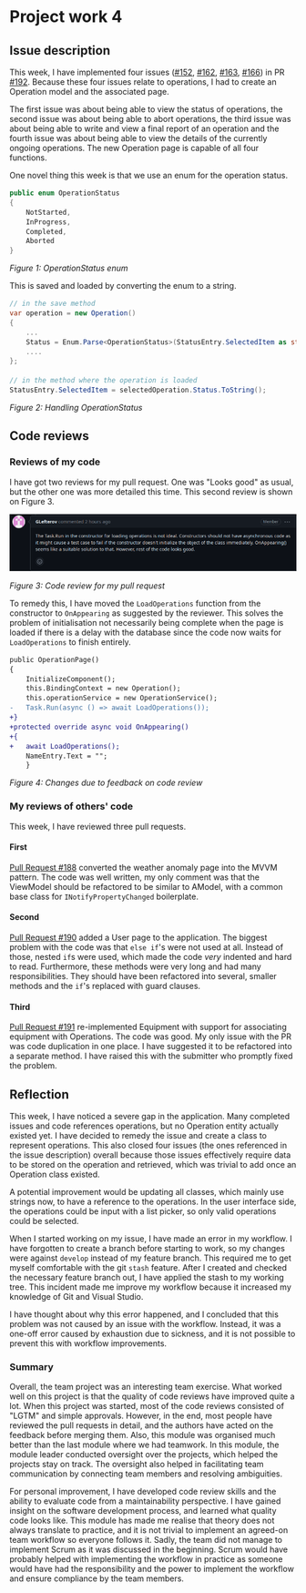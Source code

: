 # Project work 4

## Issue description

This week, I have implemented four issues
([#152](https://github.com/Software-Engineering-Red/MAUI-APP/issues/152),
[#162](https://github.com/Software-Engineering-Red/MAUI-APP/issues/162),
[#163](https://github.com/Software-Engineering-Red/MAUI-APP/issues/163),
[#166](https://github.com/Software-Engineering-Red/MAUI-APP/issues/166))
in PR [#192](https://github.com/Software-Engineering-Red/MAUI-APP/pull/192).
Because these four issues relate to operations, I had to create an Operation model and the associated page.

The first issue was about being able to view the status of operations, the second issue was about being able to abort operations,
the third issue was about being able to write and view a final report of an operation
and the fourth issue was about being able to view the details of the currently ongoing operations.
The new Operation page is capable of all four functions.

One novel thing this week is that we use an enum for the operation status.

```csharp
public enum OperationStatus
{
    NotStarted,
    InProgress,
    Completed,
    Aborted
}
```

*Figure 1: OperationStatus enum*

This is saved and loaded by converting the enum to a string.

```csharp
// in the save method
var operation = new Operation()
{
    ...
    Status = Enum.Parse<OperationStatus>(StatusEntry.SelectedItem as string),
    ....
};

// in the method where the operation is loaded
StatusEntry.SelectedItem = selectedOperation.Status.ToString();
```

*Figure 2: Handling OperationStatus*


## Code reviews

### Reviews of my code

I have got two reviews for my pull request. One was "Looks good" as usual, but the other one was more detailed this time.
This second review is shown on Figure 3.

![review3.png](./images/review3.png)

*Figure 3: Code review for my pull request*

To remedy this, I have moved the `LoadOperations` function from the constructor to `OnAppearing` as suggested by the reviewer.
This solves the problem of initialisation not necessarily being complete when the page is loaded if there is a delay with the database
since the code now waits for `LoadOperations` to finish entirely.

```diff
public OperationPage()
{
    InitializeComponent();
    this.BindingContext = new Operation();
    this.operationService = new OperationService();
-   Task.Run(async () => await LoadOperations());
+}
+protected override async void OnAppearing()
+{
+   await LoadOperations();
    NameEntry.Text = "";
    }
```

*Figure 4: Changes due to feedback on code review*

### My reviews of others' code
This week, I have reviewed three pull requests.

#### First

[Pull Request #188](https://github.com/Software-Engineering-Red/MAUI-APP/pull/188) converted the weather anomaly page into the MVVM pattern.
The code was well written, my only comment was that the ViewModel
should be refactored to be similar to AModel, with a common base class for `INotifyPropertyChanged` boilerplate.

#### Second
[Pull Request #190](https://github.com/Software-Engineering-Red/MAUI-APP/pull/190) added a User page to the application.
The biggest problem with the code was that `else if`'s were not used at all. Instead of those, nested `if`s were used,
which made the code *very* indented and hard to read. Furthermore, these methods were very long and had many responsibilities.
They should have been refactored into several, smaller methods and the `if`'s replaced with guard clauses.

#### Third
[Pull Request #191](https://github.com/Software-Engineering-Red/MAUI-APP/pull/191) re-implemented Equipment with support for associating equipment with Operations.
The code was good. My only issue with the PR was code duplication in one place. I have suggested it to be refactored into a separate method. I have raised this with the submitter who promptly
fixed the problem.


## Reflection

This week, I have noticed a severe gap in the application. Many completed issues and code references operations, but
no Operation entity actually existed yet. I have decided to remedy the issue and create a class to represent operations.
This also closed four issues (the ones referenced in the issue description) overall because those issues effectively require data to be stored on the operation and retrieved,
which was trivial to add once an Operation class existed.

A potential improvement would be updating all classes, which mainly use strings now, to have a reference to the operations.
In the user interface side, the operations could be input with a list picker, so only valid operations could be selected.

When I started working on my issue, I have made an error in my workflow. I have forgotten to create a branch before starting to work,
so my changes were against `develop` instead of my feature branch. This required me to get myself comfortable with the git `stash` feature.
After I created and checked the necessary feature branch out, I have applied the stash to my working tree.
This incident made me improve my workflow because it increased my knowledge of Git and Visual Studio.

I have thought about why this error happened, and I concluded that this problem was not caused by an issue with the workflow.
Instead, it was a one-off error caused by exhaustion due to sickness, and it is not possible to prevent this with workflow improvements.

### Summary
Overall, the team project was an interesting team exercise.
What worked well on this project is that the quality of code reviews have improved quite a lot. When this project was started,
most of the code reviews consisted of "LGTM" and simple approvals. However, in the end, most people have reviewed the pull requests in detail,
and the authors have acted on the feedback before merging them.
Also, this module was organised much better than the last module where we had teamwork. In this module, the module leader
conducted oversight over the projects, which helped the projects stay on track. The oversight also helped in facilitating team communication
by connecting team members and resolving ambiguities.

For personal improvement, I have developed code review skills and the ability to evaluate code from a maintainability perspective.
I have gained insight on the software development process, and learned what quality code looks like.
This module has made me realise that theory does not always translate to practice, and it is not trivial to implement
an agreed-on team workflow so everyone follows it. Sadly, the team did not manage to implement Scrum as it was discussed in the beginning.
Scrum would have probably helped with implementing the workflow in practice as someone would have had the responsibility and the power
to implement the workflow and ensure compliance by the team members.